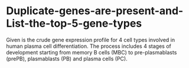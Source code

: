 # Duplicate-genes-are-present-and-List-the-top-5-gene-types
Given is the crude gene expression profile for 4 cell types involved in human plasma cell  differentiation. The process includes 4 stages of development starting from memory B cells  (MBC) to pre-plasmablasts (prePB), plasmablasts (PB) and plasma cells (PC).
